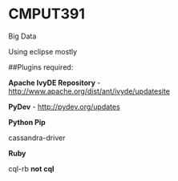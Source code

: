 CMPUT391
========

Big Data

Using eclipse mostly

##Plugins required:

**Apache IvyDE Repository** - http://www.apache.org/dist/ant/ivyde/updatesite

**PyDev** - http://pydev.org/updates


**Python Pip**

cassandra-driver

**Ruby**

cql-rb **not cql**

